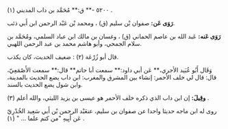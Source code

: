 ٥٢٠٠ -** ق:** مُحَمَّد بن داب المديني (١) .

**رَوَى عَن:** صفوان بْن سليم (ق) ، ومحمد بْن عَبْد الرحمن ابن أَبي ذئب.

**رَوَى عَنه:** عَبد الله بن عاصم الحماني (ق) ، وغسان بن مالك ابن عباد السلمي، ومُحَمَّد بن سلام الجمحي، وأبو هاشم محمد بن عبد الرحمن اللهبي.

قال أبو زُرْعَة (٢) : ضعيف الحديث، كان يكذب.

وَقَال أَبُو عُبَيد الأجري،** عَن أبي داود:** سمعت أبا حاتم** قال:** سمعت الأَصْمَعِيّ، قال: قال لي خلف الأحمر: إنشاء بين المشرق والمغرب: ابن داب يضع الحديث بالمدينة، وابن شول يضع الحديث بالسند.

**وقِيلَ:** إن ابن داب الذي ذكره خلف الأحمر هو عيسى بن يزيد الليثي، والله أعلم (٣) .

روى له ابن ماجه حديثا واحدا عن صفوان بن سليم، عنعَبْد الرحمن بْن أَبي سَعِيد الخُدْرِيّ عَن أَبِيهِ "من كتم علما ... " (١) .